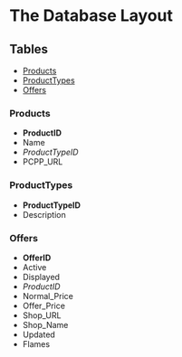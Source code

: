 # The Database Layout
## Tables
* [Products](#Products)
* [ProductTypes](#ProductTypes)
* [Offers](#Offers)

### Products
* **ProductID**
* Name
* *ProductTypeID*
* PCPP_URL

### ProductTypes
* **ProductTypeID**
* Description

### Offers
* **OfferID**
* Active
* Displayed
* *ProductID*
* Normal_Price
* Offer_Price
* Shop_URL
* Shop_Name
* Updated
* Flames
